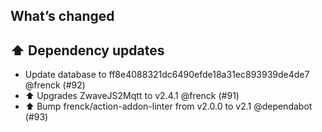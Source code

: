 ## What’s changed

## ⬆️ Dependency updates

- Update database to ff8e4088321dc6490efde18a31ec893939de4de7 @frenck (#92)
- ⬆️ Upgrades ZwaveJS2Mqtt to v2.4.1 @frenck (#91)
- ⬆️ Bump frenck/action-addon-linter from v2.0.0 to v2.1 @dependabot (#93)

